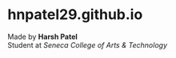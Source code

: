 # hnpatel29.github.io
Made by <b>Harsh Patel</b>
<br>
Student at <i>Seneca College of Arts & Technology</i>
